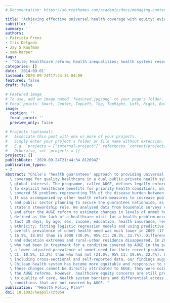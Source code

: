 ```yaml
---
# Documentation: https://sourcethemes.com/academic/docs/managing-content/

title: 'Achieving effective universal health coverage with equity: evidence from Chile'
subtitle: ''
summary: ''
authors:
- Patricia Frenz
- Iris Delgado
- Jay S Kaufman
- sam-harper
tags:
- '"Chile; Healthcare reform; health inequalities; health systems research"'
categories: []
date: '2014-09-01'
lastmod: 2020-09-24T17:44:34-04:00
featured: false
draft: false

# Featured image
# To use, add an image named `featured.jpg/png` to your page's folder.
# Focal points: Smart, Center, TopLeft, Top, TopRight, Left, Right, BottomLeft, Bottom, BottomRight.
image:
  caption: ''
  focal_point: ''
  preview_only: false

# Projects (optional).
#   Associate this post with one or more of your projects.
#   Simply enter your project's folder or file name without extension.
#   E.g. `projects = ["internal-project"]` references `content/project/deep-learning/index.md`.
#   Otherwise, set `projects = []`.
projects: []
publishDate: '2020-09-24T21:44:34.812694Z'
publication_types:
- 2
abstract: "Chile's 'health guarantees' approach to providing universal and equitable\
  \ coverage for quality healthcare in a dual public-private health system has generated\
  \ global interest. The programme, called AUGE, defines legally enforceable rights\
  \ to explicit healthcare benefits for priority health conditions, which incrementally\
  \ covered 56 problems representing 75% of the disease burden between 2005 and 2009.\
  \ It was accompanied by other health reform measures to increase public financing\
  \ and public sector planning to secure the guarantees nationwide, as well as the\
  \ state's stewardship role. We analysed data from household surveys conducted before\
  \ and after the AUGE reform to estimate changes in levels of unmet health need,\
  \ defined as the lack of a healthcare visit for a health problem occurring in the\
  \ last 30 days, by age, sex, income, education, health insurance, residence and\
  \ ethnicity; fitting logistic regression models and using predictive margins. The\
  \ overall prevalence of unmet health need was much lower in 2009 (17.6%, 95% CI:\
  \ 16.5%, 18.6%) than in 2000 (30.0%, 95% CI: 28.3%, 31.7%). Differences by income\
  \ and education extremes and rural-urban residence disappeared. In 2009, people\
  \ who had been in treatment for a condition covered by AUGE in the past year had\
  \ a lower adjusted prevalence of unmet need for their recent problem (11.7%, 95%\
  \ CI: 10.5%, 13.2%) than who had not (21.0%, 95% CI: 19.6%, 22.4%). Despite limitations\
  \ including cross-sectional and self-reported data, our findings suggest that the\
  \ Chilean health system has become more equitable and responsive to need. While\
  \ these changes cannot be directly attributed to AUGE, they were coincident with\
  \ the AUGE reforms. However, healthcare equity concerns are still present, relating\
  \ to quality of care, health system barriers and differential access for health\
  \ conditions that are not covered by AUGE. "
publication: '*Health Policy Plan*'
doi: 10.1093/heapol/czt054
---
```

